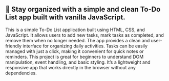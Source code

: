 ## 📝 Stay organized with a simple and clean To-Do List app built with vanilla JavaScript.

This is a simple To-Do List application built using HTML, CSS, and JavaScript. 
It allows users to add new tasks, mark tasks as completed, and remove them when no longer needed.
The app provides a clean and user-friendly interface for organizing daily activities.
Tasks can be easily managed with just a click, making it convenient for quick notes or reminders. 
This project is great for beginners to understand DOM manipulation, event handling, and basic styling.
It’s a lightweight and responsive app that works directly in the browser without any dependencies.
